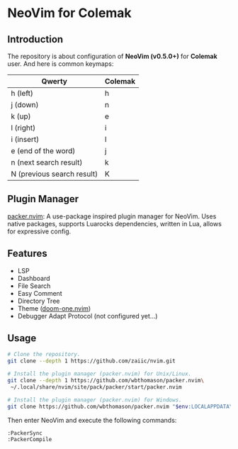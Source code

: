 # NeoVim for Colemak

## Introduction
The repository is about configuration of **NeoVim (v0.5.0+)** for **Colemak** user. And here is common keymaps:

|Qwerty|Colemak|
|--|--|
|h (left)|h|
|j (down)|n|
|k (up)|e|
|l (right)|i|
|i (insert)|l|
|e (end of the word)|j|
|n (next search result)|k|
|N (previous search result)|K|

## Plugin Manager

[packer.nvim](https://github.com/wbthomason/packer.nvim): A use-package inspired plugin manager for NeoVim. Uses native packages, supports Luarocks dependencies, written in Lua, allows for expressive config.

## Features

- LSP
- Dashboard
- File Search
- Easy Comment
- Directory Tree
- Theme ([doom-one.nvim](https://github.com/NTBBloodbath/doom-one.nvim))
- Debugger Adapt Protocol (not configured yet...)

## Usage

```bash
# Clone the repository.
git clone --depth 1 https://github.com/zaiic/nvim.git

# Install the plugin manager (packer.nvim) for Unix/Linux.
git clone --depth 1 https://github.com/wbthomason/packer.nvim\
 ~/.local/share/nvim/site/pack/packer/start/packer.nvim

# Install the plugin manager (packer.nvim) for Windows.
git clone https://github.com/wbthomason/packer.nvim "$env:LOCALAPPDATA\nvim-data\site\pack\packer\start\packer.nvim"
```

Then enter NeoVim and execute the following commands:
```bash
:PackerSync
:PackerCompile
```
